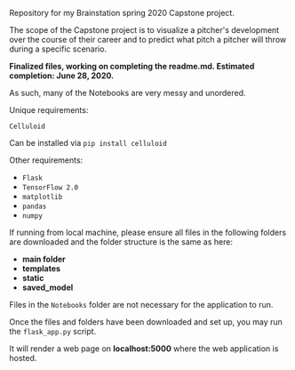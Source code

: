 Repository for my Brainstation spring 2020 Capstone project.

The scope of the Capstone project is to visualize a pitcher's development over the course of their career and to predict what pitch a 
pitcher will throw during a specific scenario.

**Finalized files, working on completing the readme.md. Estimated completion: June 28, 2020.**

As such, many of the Notebooks are very messy and unordered.


Unique requirements:

`Celluloid`

Can be installed via `pip install celluloid`

Other requirements:

- `Flask`
- `TensorFlow 2.0`
- `matplotlib`
- `pandas`
- `numpy `

If running from local machine, please ensure all files in the following folders are downloaded and the folder structure is the same as here:

- **main folder**
- **templates**
- **static**
- **saved_model**

Files in the `Notebooks` folder are not necessary for the application to run.


Once the files and folders have been downloaded and set up, you may run the `flask_app.py` script.

It will render a web page on **localhost:5000** where the web application is hosted.
